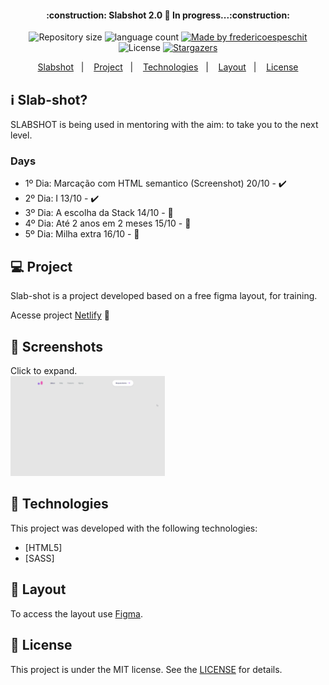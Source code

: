 <h4 align="center"> 
	:construction: Slabshot 2.0 🚀 In progress...:construction:
</h4>
<p align="center">	
  <img alt="Repository size" src="https://img.shields.io/github/repo-size/fredericoespeschit/slab-shot">

  <img alt="language count" src="https://img.shields.io/github/languages/count/fredericoespeschit/slab-shot">

  
	
  <a href="https://www.linkedin.com/in/fredericoespeschit/">
    <img alt="Made by fredericoespeschit" src="https://img.shields.io/badge/made%20by-fredericoespeschit-%2304D361">
  </a>
 
  <img alt="License" src="https://img.shields.io/badge/license-MIT-brightgreen">
   <a href="https://github.com/fredericoespeschit/slab-shot/stargazers">
    <img alt="Stargazers" src="https://img.shields.io/github/stars/fredericoespeschit/slab-shot?style=social">
  </a>

</p>

<p align="center">
  <a href="#-nlw">Slabshot</a>&nbsp;&nbsp;&nbsp;|&nbsp;&nbsp;&nbsp;
  <a href="#-project">Project</a>&nbsp;&nbsp;&nbsp;|&nbsp;&nbsp;&nbsp;
  <a href="#rocket-Technologies">Technologies</a>&nbsp;&nbsp;&nbsp;|&nbsp;&nbsp;&nbsp;
  <a href="#-layout">Layout</a>&nbsp;&nbsp;&nbsp;|&nbsp;&nbsp;&nbsp;
  <a href="#memo-license">License</a>

</p>

## :information_source: Slab-shot?

SLABSHOT is being used in mentoring with the aim: to take you to the next level.

### Days
- 1º Dia: Marcação com HTML semantico (Screenshot) 20/10 - :heavy_check_mark:
- 2º Dia: I 13/10 - :heavy_check_mark:
- 3º Dia: A escolha da Stack 14/10 - :construction:
- 4º Dia: Até 2 anos em 2 meses 15/10 - :construction:
- 5º Dia: Milha extra 16/10 - :construction:

## 💻 Project

Slab-shot is a project developed based on a free figma layout, for training.


Acesse project [Netlify](https://slab-shot-fredericoespeschit.netlify.app/) :construction:

## 📸 Screenshots
Click to expand.<br>
<img src="https://github.com/fredericoespeschit/slab-shot/blob/main/images/screenshots/slab-shot-print1.png" width="49%"/>


## :rocket: Technologies

This project was developed with the following technologies:

- [HTML5]
- [SASS]


## 🔖 Layout

To access the layout use [Figma](https://www.figma.com/file/3QYe413SHr9nD7dEM6TGvn/SLAB-SHOT-Datawarehouse-Freebie?node-id=413%3A3).

## :memo: License

This project is under the MIT license. See the [LICENSE](https://github.com/fredericoespeschit/slab-shot/blob/master/LICENSE) for details.
